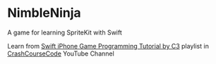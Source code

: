# NimbleNinja
A game for learning SpriteKit with Swift

Learn from [Swift iPhone Game Programming Tutorial by C3](https://www.youtube.com/playlist?list=PL1YTxp2xLtqSiBhoAiaImXFcjAAxvo1es) playlist in [CrashCourseCode](https://www.youtube.com/channel/UCBEQJQVTahS_t6KXqNI0KlQ) YouTube Channel